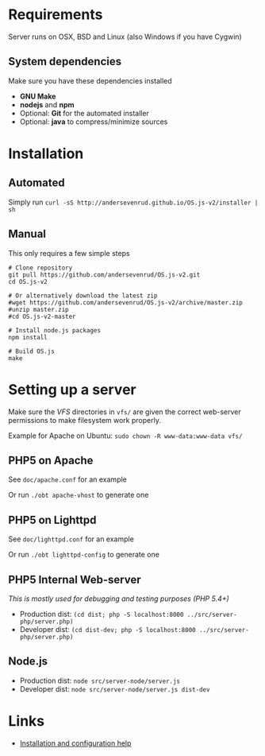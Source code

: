 # Requirements
Server runs on OSX, BSD and Linux (also Windows if you have Cygwin)

## System dependencies

Make sure you have these dependencies installed

* **GNU Make**
* **nodejs** and **npm**
* Optional: **Git** for the automated installer
* Optional: **java** to compress/minimize sources

# Installation

## Automated

Simply run `curl -sS http://andersevenrud.github.io/OS.js-v2/installer | sh`

## Manual

This only requires a few simple steps

```shell
# Clone repository
git pull https://github.com/andersevenrud/OS.js-v2.git
cd OS.js-v2

# Or alternatively download the latest zip
#wget https://github.com/andersevenrud/OS.js-v2/archive/master.zip
#unzip master.zip
#cd OS.js-v2-master

# Install node.js packages
npm install

# Build OS.js
make
```

# Setting up a server

Make sure the _VFS_ directories in `vfs/` are given the correct web-server permissions to make filesystem work properly.

Example for Apache on Ubuntu: `sudo chown -R www-data:www-data vfs/`

## PHP5 on Apache

See `doc/apache.conf` for an example

Or run `./obt apache-vhost` to generate one

## PHP5 on Lighttpd

See `doc/lighttpd.conf` for an example

Or run `./obt lighttpd-config` to generate one

## PHP5 Internal Web-server
*This is mostly used for debugging and testing purposes (PHP 5.4+)*

* Production dist: `(cd dist; php -S localhost:8000 ../src/server-php/server.php)`
* Developer dist: `(cd dist-dev; php -S localhost:8000 ../src/server-php/server.php)`

## Node.js

* Production dist: `node src/server-node/server.js`
* Developer dist: `node src/server-node/server.js dist-dev`

# Links

* [Installation and configuration help](https://github.com/andersevenrud/OS.js-v2/wiki/Installation%20and%20Configuration)
